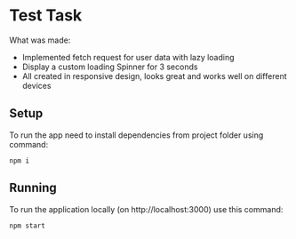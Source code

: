 # Test Task

What was made:

- Implemented fetch request for user data with lazy loading
- Display a custom loading Spinner for 3 seconds
- All created in responsive design, looks great and works well on different devices

## Setup

To run the app need to install dependencies from project folder using command:

    npm i

## Running

To run the application locally (on http://localhost:3000) use this command:

    npm start
